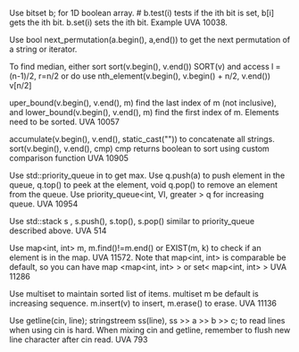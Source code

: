 Use bitset<n> b; for 1D boolean array. # b.test(i) tests if the ith bit is set, b[i] gets the ith bit. b.set(i) sets the ith bit. Example UVA 10038.

Use bool next_permutation(a.begin(), a,end()) to get the next permutation of a string or iterator.

To find median, either sort sort(v.begin(), v.end()) SORT(v) and access l = (n-1)/2, r=n/2 or do use nth_element(v.begin(), v.begin() + n/2, v.end()) v[n/2]

uper_bound(v.begin(), v.end(), m) find the last index of m (not inclusive), and lower_bound(v.begin(), v.end(), m) find the first index of m. Elements need to be sorted. UVA 10057

accumulate(v.begin(), v.end(), static_cast<string>("")) to concatenate all strings. sort(v.begin(), v.end(), cmp) cmp returns boolean to sort using custom comparison function UVA 10905

Use std::priority_queue in <queue> to get max. Use q.push(a) to push element in the queue, q.top() to peek at the element, void q.pop() to remove an element from the queue. Use priority_queue<int, VI, greater<int> > q for increasing queue. UVA 10954

Use std::stack<int> s , s.push(), s.top(), s.pop() similar to priority_queue described above. UVA 514

Use map<int, int> m, m.find()!=m.end() or EXIST(m, k) to check if an element is in the map. UVA 11572. Note that map<int, int> is comparable be default, so you can have map <map<int, int> > or set< map<int, int> > UVA 11286

Use multiset to maintain sorted list of items. multiset<int> m be default is increasing sequence. m.insert(v) to insert, m.erase() to erase. UVA 11136

Use getline(cin, line); stringstreem ss(line), ss >> a >> b >> c; to read lines when using cin is hard. When mixing cin and getline, remember to flush new line character after cin read. UVA 793
